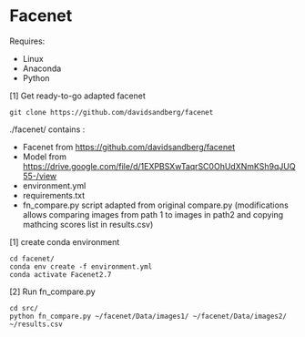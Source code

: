 # Facenet

Requires:
* Linux
* Anaconda
* Python

[1] Get ready-to-go adapted facenet
```
git clone https://github.com/davidsandberg/facenet
```

./facenet/ contains :
* Facenet from https://github.com/davidsandberg/facenet
* Model from https://drive.google.com/file/d/1EXPBSXwTaqrSC0OhUdXNmKSh9qJUQ55-/view
* environment.yml
* requirements.txt
* fn_compare.py script adapted from original compare.py (modifications allows comparing images from path 1 to images in path2 and copying mathcing scores list in results.csv)

[1] create conda environment 
```
cd facenet/
conda env create -f environment.yml
conda activate Facenet2.7
```

[2] Run fn_compare.py 
```
cd src/
python fn_compare.py ~/facenet/Data/images1/ ~/facenet/Data/images2/ ~/results.csv
```
